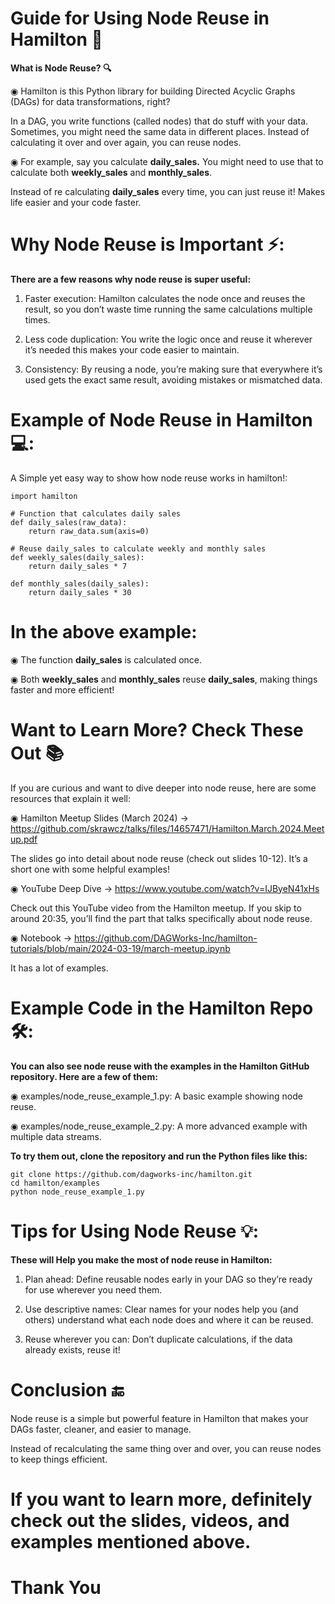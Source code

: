 # Guide for Using Node Reuse in Hamilton 📖

**What is Node Reuse? 🔍**

◉ Hamilton is this Python library for building Directed Acyclic Graphs (DAGs) for data transformations, right?

In a DAG, you write functions (called nodes) that do stuff with your data. Sometimes, you might need the same data in different places. Instead of calculating it over and over again, you can reuse nodes.

◉ For example, say you calculate __daily_sales.__ 
You might need to use that to calculate both __weekly_sales__ and __monthly_sales__. 

Instead of re calculating __daily_sales__ every time, you can just reuse it! Makes life easier and your code faster.

# Why Node Reuse is Important ⚡:

**There are a few reasons why node reuse is super useful:**

1. Faster execution: Hamilton calculates the node once and reuses the result, so you don’t waste time running the same calculations multiple times.

2. Less code duplication: You write the logic once and reuse it wherever it’s needed this makes your code easier to maintain.
 
3. Consistency: By reusing a node, you’re making sure that everywhere it’s used gets the exact same result, avoiding mistakes or mismatched data.


# Example of Node Reuse in Hamilton 💻:


A Simple yet easy way to show how node reuse works in hamilton!:

    import hamilton
    
    # Function that calculates daily sales
    def daily_sales(raw_data):
        return raw_data.sum(axis=0)
    
    # Reuse daily_sales to calculate weekly and monthly sales
    def weekly_sales(daily_sales):
        return daily_sales * 7
    
    def monthly_sales(daily_sales):
        return daily_sales * 30


# In the above example:

◉ The function __daily_sales__ is calculated once.

◉ Both __weekly_sales__ and __monthly_sales__ reuse __daily_sales__, making things faster and more efficient!


# Want to Learn More? Check These Out 📚

If you are curious and want to dive deeper into node reuse, here are some resources that explain it well:

◉ Hamilton Meetup Slides (March 2024) -> https://github.com/skrawcz/talks/files/14657471/Hamilton.March.2024.Meetup.pdf

The slides go into detail about node reuse (check out slides 10-12). It’s a short one with some helpful examples!

◉ YouTube Deep Dive -> https://www.youtube.com/watch?v=IJByeN41xHs

Check out this YouTube video from the Hamilton meetup. If you skip to around 20:35, you’ll find the part that talks specifically about node reuse.

◉ Notebook -> https://github.com/DAGWorks-Inc/hamilton-tutorials/blob/main/2024-03-19/march-meetup.ipynb

It has a lot of examples.

# Example Code in the Hamilton Repo 🛠️:

**You can also see node reuse with the examples in the Hamilton GitHub repository. Here are a few of them:**

◉ examples/node_reuse_example_1.py: A basic example showing node reuse.

◉ examples/node_reuse_example_2.py: A more advanced example with multiple data streams.


**To try them out, clone the repository and run the Python files like this:**

    git clone https://github.com/dagworks-inc/hamilton.git
    cd hamilton/examples
    python node_reuse_example_1.py


# Tips for Using Node Reuse 💡:

**These will Help you make the most of node reuse in Hamilton:**

1. Plan ahead: Define reusable nodes early in your DAG so they’re ready for use wherever you need them.

2. Use descriptive names: Clear names for your nodes help you (and others) understand what each node does and where it can be reused.

3. Reuse wherever you can: Don’t duplicate calculations, if the data already exists, reuse it!


# Conclusion 🔚

Node reuse is a simple but powerful feature in Hamilton that makes your DAGs faster, cleaner, and easier to manage.

Instead of recalculating the same thing over and over, you can reuse nodes to keep things efficient.


# If you want to learn more, definitely check out the slides, videos, and examples mentioned above.

# Thank You

